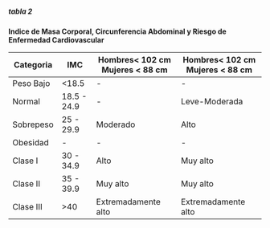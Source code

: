 ##### tabla 2

**Indice de Masa Corporal, Circunferencia Abdominal y Riesgo de Enfermedad Cardiovascular**

| Categoria | IMC | Hombres< 102 cm Mujeres < 88 cm | Hombres< 102 cm Mujeres < 88 cm |
|-----|-----|---------|---------|
| Peso Bajo | <18.5	| - | - |
| Normal | 18.5 - 24.9	| - | Leve-Moderada |
| Sobrepeso | 25 - 29.9	| Moderado | Alto |
| Obesidad | -	| - | - |
| Clase I	 | 30 - 34.9		| Alto	 | Muy alto |
| Clase II	 | 35 - 39.9		| Muy alto	 | Muy alto |
| Clase III | >40	| Extremadamente alto	 | Extremadamente alto  |
 